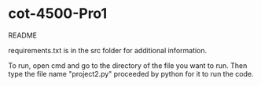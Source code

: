 # cot-4500-Pro1


README

requirements.txt is in the src folder for additional information.

To run, open cmd and go to the directory of the file you want to run. Then type the file name
"project2.py" proceeded by python for it to run the code.
